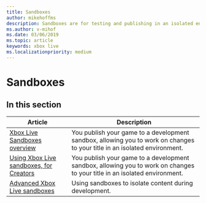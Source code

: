 ```yaml
---
title: Sandboxes
author: mikehoffms
description: Sandboxes are for testing and publishing in an isolated environment.
ms.author: v-mihof
ms.date: 03/06/2019
ms.topic: article
keywords: xbox live
ms.localizationpriority: medium
---
```


# Sandboxes


## In this section

| Article | Description |
|---------|-------------|
| [Xbox Live Sandboxes overview](../../xbox-live-sandboxes.md) | You publish your game to a development sandbox, allowing you to work on changes to your title in an isolated environment. |
| [Using Xbox Live sandboxes, for Creators](../../get-started-with-creators/xbox-live-sandboxes-creators.md) | You publish your game to a development sandbox, allowing you to work on changes to your title in an isolated environment. |
| [Advanced Xbox Live sandboxes](../../advanced-xbox-live-sandboxes.md) | Using sandboxes to isolate content during development. |
